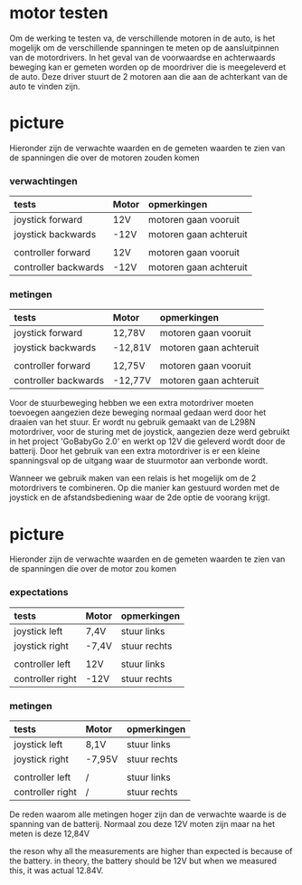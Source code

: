 # motor testen
Om de werking te testen va, de verschillende motoren in de auto, is het mogelijk om de verschillende spanningen te meten op de aansluitpinnen van de motordrivers. In het geval van de voorwaardse en achterwaards beweging kan er gemeten worden op de moordriver die is meegeleverd et de auto. Deze driver stuurt de 2 motoren aan die aan de achterkant van de auto te vinden zijn.
# picture
Hieronder zijn de verwachte waarden en de gemeten waarden te zien van de spanningen die over de motoren zouden komen
### verwachtingen
tests|Motor|opmerkingen
:---------------------|:------|:----------------------------------------------
joystick forward | 12V | motoren gaan vooruit
joystick backwards | -12V | motoren gaan achteruit
||
controller forward | 12V | motoren gaan vooruit
controller backwards | -12V | motoren gaan achteruit

### metingen
tests|Motor|opmerkingen
:---------------------|:------|:----------------------------------------------
joystick forward | 12,78V | motoren gaan vooruit
joystick backwards | -12,81V | motoren gaan achteruit
||
controller forward | 12,75V | motoren gaan vooruit
controller backwards | -12,77V | motoren gaan achteruit

Voor de stuurbeweging hebben we een extra motordriver moeten toevoegen aangezien deze beweging normaal gedaan werd door het draaien van het stuur. Er wordt nu gebruik gemaakt van de L298N motordriver, voor de sturing met de joystick, aangezien deze werd gebruikt in het project 'GoBabyGo 2.0' en werkt op 12V die geleverd wordt door de batterij. Door het gebruik van een extra motordriver is er een kleine spanningsval op de uitgang waar de stuurmotor aan verbonde wordt.

Wanneer we gebruik maken van een relais is het mogelijk om de 2 motordrivers te combineren. Op die manier kan gestuurd worden met de joystick en de afstandsbediening waar de 2de optie de voorang krijgt.
# picture
Hieronder zijn de verwachte waarden en de gemeten waarden te zien van de spanningen die over de motor zou komen
### expectations
tests|Motor|opmerkingen
:---------------------|:------|:----------------------------------------------
joystick left | 7,4V | stuur links
joystick right | -7,4V | stuur rechts
||
controller left | 12V | stuur links
controller right | -12V | stuur rechts
### metingen
tests|Motor|opmerkingen
:---------------------|:------|:----------------------------------------------
joystick left | 8,1V | stuur links
joystick right | -7,95V  | stuur rechts
||
controller left | / | stuur links
controller right | / | stuur rechts

De reden waarom alle metingen hoger zijn dan de verwachte waarde is de spanning van de batterij. Normaal zou deze 12V moten zijn maar na het meten is deze 12,84V

the reson why all the measurements are higher than expected is because of the battery. in theory, the battery should be 12V but when we measured this, it was actual 12.84V.
